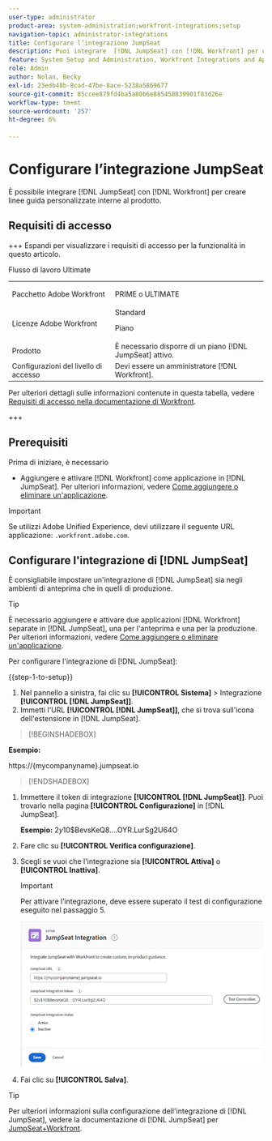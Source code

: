 ```yaml
---
user-type: administrator
product-area: system-administration;workfront-integrations;setup
navigation-topic: administrator-integrations
title: Configurare l’integrazione JumpSeat
description: Puoi integrare  [!DNL JumpSeat] con [!DNL Workfront] per creare guide personalizzate interne al prodotto.
feature: System Setup and Administration, Workfront Integrations and Apps
role: Admin
author: Nolan, Becky
exl-id: 23edb48b-8cad-47be-8ace-5238a5869677
source-git-commit: 85ccee879fd4ba5a80b6e885458839901f83d26e
workflow-type: tm+mt
source-wordcount: '257'
ht-degree: 6%

---
```


# Configurare l’integrazione JumpSeat

È possibile integrare [!DNL JumpSeat] con [!DNL Workfront] per creare linee guida personalizzate interne al prodotto.

## Requisiti di accesso

+++ Espandi per visualizzare i requisiti di accesso per la funzionalità in questo articolo.

<table>
  <tr>
   <td>Pacchetto Adobe Workfront
   </td>
    <p>Flusso di lavoro Ultimate</p>
   <td> <p>PRIME o ULTIMATE</p>
   </td>
  </tr>
    <tr>
   <td>Licenze Adobe Workfront
   </td>
   <td>Standard
   <p>Piano</p>
   </td>
  </tr>
  </tr>
  <tr>
   <td>Prodotto
   </td>
   <td>È necessario disporre di un piano [!DNL JumpSeat] attivo.
   </td>
  </tr>
   <tr>
   <td>Configurazioni del livello di accesso
   </td>
   <td>Devi essere un amministratore [!DNL Workfront].
   </td>
  </tr>
</table>

Per ulteriori dettagli sulle informazioni contenute in questa tabella, vedere [Requisiti di accesso nella documentazione di Workfront](/help/quicksilver/administration-and-setup/add-users/access-levels-and-object-permissions/access-level-requirements-in-documentation.md).

+++

## Prerequisiti

Prima di iniziare, è necessario

* Aggiungere e attivare [!DNL Workfront] come applicazione in [!DNL JumpSeat]. Per ulteriori informazioni, vedere [Come aggiungere o eliminare un&#39;applicazione](https://support.jumpseat.io/article/how-to-add-an-application/).

>[!IMPORTANT]
>
>Se utilizzi Adobe Unified Experience, devi utilizzare il seguente URL applicazione: `.workfront.adobe.com`.



## Configurare l&#39;integrazione di [!DNL JumpSeat]

È consigliabile impostare un&#39;integrazione di [!DNL JumpSeat] sia negli ambienti di anteprima che in quelli di produzione.

>[!TIP]
>
>È necessario aggiungere e attivare due applicazioni [!DNL Workfront] separate in [!DNL JumpSeat], una per l&#39;anteprima e una per la produzione. Per ulteriori informazioni, vedere [Come aggiungere o eliminare un&#39;applicazione](https://support.jumpseat.io/article/how-to-add-an-application/).

Per configurare l&#39;integrazione di [!DNL JumpSeat]:

{{step-1-to-setup}}

1. Nel pannello a sinistra, fai clic su **[!UICONTROL Sistema]** > Integrazione **[!UICONTROL [!DNL JumpSeat]]**.
1. Immetti l&#39;URL **[!UICONTROL [!DNL JumpSeat]]**, che si trova sull&#39;icona dell&#39;estensione in [!DNL JumpSeat].

>[!BEGINSHADEBOX]

**Esempio:**

https://{mycompanyname}.jumpseat.io

>>

>[!ENDSHADEBOX]

1. Immettere il token di integrazione **[!UICONTROL [!DNL JumpSeat]]**. Puoi trovarlo nella pagina **[!UICONTROL Configurazione]** in [!DNL JumpSeat].

   **Esempio:** $2y$10$BevsKeQ8....OYR.LurSg2U64O

1. Fare clic su **[!UICONTROL Verifica configurazione]**.
1. Scegli se vuoi che l&#39;integrazione sia **[!UICONTROL Attiva]** o **[!UICONTROL Inattiva]**.

   >[!IMPORTANT]
   >
   >Per attivare l’integrazione, deve essere superato il test di configurazione eseguito nel passaggio 5.

   ![Pagina di integrazione JumpSeat](assets/jumpseat-integration-page.png)

1. Fai clic su **[!UICONTROL Salva]**.

>[!TIP]
>
>Per ulteriori informazioni sulla configurazione dell&#39;integrazione di [!DNL JumpSeat], vedere la documentazione di [!DNL JumpSeat] per [JumpSeat+Workfront](https://jumpseat.io/landing-page/jumpseat-workfront/).
